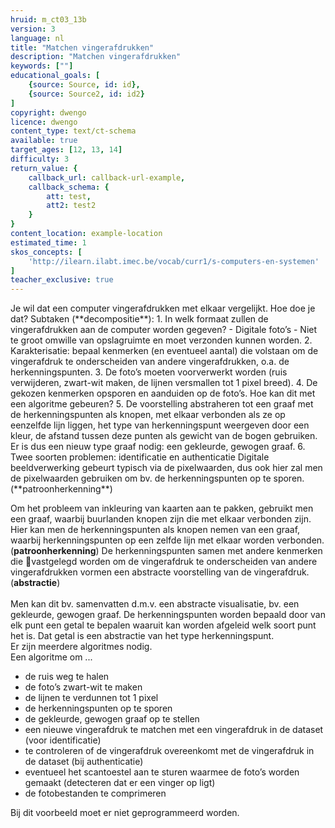 ```yaml
---
hruid: m_ct03_13b
version: 3
language: nl
title: "Matchen vingerafdrukken"
description: "Matchen vingerafdrukken"
keywords: [""]
educational_goals: [
    {source: Source, id: id}, 
    {source: Source2, id: id2}
]
copyright: dwengo
licence: dwengo
content_type: text/ct-schema
available: true
target_ages: [12, 13, 14]
difficulty: 3
return_value: {
    callback_url: callback-url-example,
    callback_schema: {
        att: test,
        att2: test2
    }
}
content_location: example-location
estimated_time: 1
skos_concepts: [
    'http://ilearn.ilabt.imec.be/vocab/curr1/s-computers-en-systemen'
]
teacher_exclusive: true
---
```


<context>
Je wil dat een computer vingerafdrukken met elkaar vergelijkt. Hoe doe je dat?
</context>
<decomposition>
Subtaken (**decompositie**):
1. In welk formaat zullen de vingerafdrukken aan de computer worden gegeven? 
    - Digitale foto’s
	- Niet te groot omwille van opslagruimte en moet verzonden kunnen worden.
2. Karakterisatie: bepaal kenmerken (en eventueel aantal) die volstaan om de vingerafdruk te onderscheiden van andere vingerafdrukken, o.a. de herkenningspunten.  
3. De foto’s moeten voorverwerkt worden (ruis verwijderen, zwart-wit maken, de lijnen versmallen tot 1 pixel breed). 
4. De gekozen kenmerken opsporen en aanduiden op de foto’s. Hoe kan dit met een algoritme gebeuren?
5. De voorstelling abstraheren tot een graaf met de herkenningspunten als knopen, met elkaar verbonden als ze op eenzelfde lijn liggen, het type van herkenningspunt weergeven door een kleur, de afstand tussen deze punten als gewicht van de bogen gebruiken. Er is dus een nieuw type graaf nodig: een gekleurde, gewogen graaf.
6. Twee soorten problemen: identificatie en authenticatie
</decomposition>
<patternRecognition>
Digitale beeldverwerking gebeurt typisch via de pixelwaarden, dus ook hier zal men de pixelwaarden gebruiken om bv. de herkenningspunten op te sporen. (**patroonherkenning**)

Om het probleem van inkleuring van kaarten aan te pakken, gebruikt men een graaf, waarbij buurlanden knopen zijn die met elkaar verbonden zijn. Hier kan men de herkenningspunten als knopen nemen van een graaf, waarbij herkenningspunten op een zelfde lijn met elkaar worden verbonden. (**patroonherkenning**)
</patternRecognition>
<abstraction>
De herkenningspunten samen met andere kenmerken die vastgelegd worden om de vingerafdruk te onderscheiden van andere vingerafdrukken vormen een abstracte voorstelling van de vingerafdruk. (**abstractie**)<br>    
Men kan dit bv. samenvatten d.m.v. een abstracte visualisatie, bv. een gekleurde, gewogen graaf.
De herkenningspunten worden bepaald door van elk punt een getal te bepalen waaruit kan worden afgeleid welk soort punt het is. Dat getal is een abstractie van het type herkenningspunt.  
</abstraction>
<algorithms>
Er zijn meerdere algoritmes nodig.<br>
Een algoritme om ...<br>
- de ruis weg te halen
- de foto’s zwart-wit te maken
- de lijnen te verdunnen tot 1 pixel
- de herkenningspunten op te sporen
- de gekleurde, gewogen graaf op te stellen
- een nieuwe vingerafdruk te matchen met een vingerafdruk in de dataset (voor identificatie)
- te controleren of de vingerafdruk overeenkomt met de vingerafdruk in de dataset (bij authenticatie) 
- eventueel het scantoestel aan te sturen waarmee de foto’s worden gemaakt (detecteren dat er een vinger op ligt)
- de fotobestanden te comprimeren
</algorithms>
<implementation>
Bij dit voorbeeld moet er niet geprogrammeerd worden.
</implementation>
